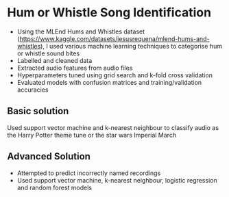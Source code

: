 # Hum or Whistle Song Identification #
* Using the MLEnd Hums and Whistles dataset (https://www.kaggle.com/datasets/jesusrequena/mlend-hums-and-whistles), I used various machine learning techniques to categorise hum or whistle sound bites
* Labelled and cleaned data
* Extracted audio features from audio files
* Hyperparameters tuned using grid search and k-fold cross validation
* Evaluated models with confusion matrices and training/validation accuracies
## Basic solution ##
Used support vector machine and k-nearest neighbour to classify audio as the Harry Potter theme tune or the star wars Imperial March
## Advanced Solution #
* Attempted to predict incorrectly named recordings
* Used support vector machine, k-nearest neighbour, logistic regression and random forest models
